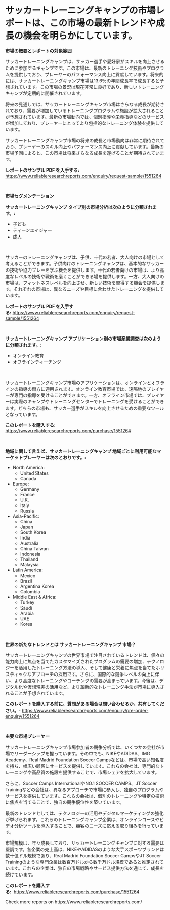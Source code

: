 <p><h1>サッカートレーニングキャンプの市場レポートは、この市場の最新トレンドや成長の機会を明らかにしています。</h1></p><p><strong>市場の概要とレポートの対象範囲</strong></p>
<p><p>サッカートレーニングキャンプは、サッカー選手や愛好家がスキルを向上させるために参加するキャンプです。この市場は、最新のトレーニング技術やプログラムを提供しており、プレーヤーのパフォーマンス向上に貢献しています。将来的には、サッカートレーニングキャンプ市場は13.6％の年間成長率で成長すると予想されています。この市場の景況は現在非常に良好であり、新しいトレーニングキャンプが定期的に開催されています。</p><p>将来の見通しでは、サッカートレーニングキャンプ市場はさらなる成長が期待されており、需要が増加しているトレーニングプログラムや施設が拡大されることが予想されています。最新の市場動向では、個別指導や栄養指導などのサービスが増加しており、プレーヤーにとってより包括的なトレーニング体験を提供しています。</p><p>サッカートレーニングキャンプ市場の将来の成長と市場動向は非常に期待されており、プレーヤーのスキル向上やパフォーマンス向上に貢献しています。最新の市場予測によると、この市場は将来さらなる成長を遂げることが期待されています。</p></p>
<p><strong>レポートのサンプル PDF を入手する:</strong> <a href="https://www.reliableresearchreports.com/enquiry/request-sample/1551264">https://www.reliableresearchreports.com/enquiry/request-sample/1551264</a></p>
<p>&nbsp;</p>
<p><strong>市場セグメンテーション</strong></p>
<p><strong>サッカートレーニングキャンプ タイプ別の市場分析は次のように分類されます。:</strong></p>
<p><ul><li>子ども</li><li>ティーンエイジャー</li><li>成人</li></ul></p>
<p>&nbsp;</p>
<p><p>サッカーのトレーニングキャンプは、子供、十代の若者、大人向けの市場として考えることができます。子供向けのトレーニングキャンプは、基本的なサッカーの技術や協力プレーを学ぶ機会を提供します。十代の若者向けの市場は、より高度なレベルの技術や戦術を磨くことができる場を提供します。一方、大人向けの市場は、フィットネスレベルを向上させ、新しい技術を習得する機会を提供します。それぞれの市場は、異なるニーズや目標に合わせたトレーニングを提供しています。</p></p>
<p><strong>レポートのサンプル PDF を入手する:</strong>&nbsp;<a href="https://www.reliableresearchreports.com/enquiry/request-sample/1551264">https://www.reliableresearchreports.com/enquiry/request-sample/1551264</a></p>
<p>&nbsp;</p>
<p><strong> サッカートレーニングキャンプ アプリケーション別の市場産業調査は次のように分類されます。:</strong></p>
<p><ul><li>オンライン教育</li><li>オフラインティーチング</li></ul></p>
<p>&nbsp;</p>
<p><p>サッカートレーニングキャンプ市場のアプリケーションは、オンラインとオフラインの指導の両方に適用されます。オンライン教育市場では、遠隔地のプレイヤーが専門の指導を受けることができます。一方、オフライン市場では、プレイヤーは実際のキャンプやトレーニングセンターでトレーニングを受けることができます。どちらの市場も、サッカー選手がスキルを向上させるための重要なツールとなっています。</p></p>
<p><strong>このレポートを購入する:</strong>&nbsp; <a href="https://www.reliableresearchreports.com/purchase/1551264">https://www.reliableresearchreports.com/purchase/1551264</a></p>
<p>&nbsp;</p>
<p><strong>地域に関して言えば、サッカートレーニングキャンプ 地域ごとに利用可能なマーケットプレーヤーは次のとおりです。:</strong></p>
<p><ul>
    <li>
        North America:
        <ul>
            <li>United States</li>
            <li>Canada</li>
        </ul>
    </li>
    <li>
        Europe:
        <ul>
            <li>Germany</li>
            <li>France</li>
            <li>U.K.</li>
            <li>Italy</li>
            <li>Russia</li>
        </ul>
    </li>
    <li>
        Asia-Pacific:
        <ul>
            <li>China</li>
            <li>Japan</li>
            <li>South Korea</li>
            <li>India</li>
            <li>Australia</li>
            <li>China Taiwan</li>
            <li>Indonesia</li>
            <li>Thailand</li>
            <li>Malaysia</li>
        </ul>
    </li>
    <li>
        Latin America:
        <ul>
            <li>Mexico</li>
            <li>Brazil</li>
            <li>Argentina Korea</li>
            <li>Colombia</li>
        </ul>
    </li>
    <li>
        Middle East & Africa:
        <ul>
            <li>Turkey</li>
            <li>Saudi</li>
            <li>Arabia</li>
            <li>UAE</li>
            <li>Korea</li>
        </ul>
    </li>
    </ul></p>
<p>&nbsp;</p>
<p><strong>世界の新たなトレンドとは サッカートレーニングキャンプ 市場？</strong></p>
<p><p>サッカートレーニングキャンプの世界市場で注目されているトレンドは、個々の能力向上に焦点を当てたカスタマイズされたプログラムの需要の増加、テクノロジーを活用したトレーニング方法の導入、そして健康と栄養に焦点を当てたホリスティックなアプローチの採用です。さらに、国際的な競争レベルの向上に伴い、より高度なトレーニングやコーチングの需要が高まっています。今後は、デジタル化や仮想現実の活用など、より革新的なトレーニング手法が市場に導入されることが予想されています。</p></p>
<p><strong>このレポートを購入する前に、質問がある場合は問い合わせるか、共有してください。</strong>- <a href="https://www.reliableresearchreports.com/enquiry/pre-order-enquiry/1551264">https://www.reliableresearchreports.com/enquiry/pre-order-enquiry/1551264</a></p>
<p>&nbsp;</p>
<p><strong>主要な市場プレーヤー</strong></p>
<p><p>サッカートレーニングキャンプ市場参加者の競争分析では、いくつかの会社が市場でリーダーシップを握っています。その中でも、NIKEやADIDAS、IMG Academy、Real Madrid Foundation Soccer Campsなどは、市場で高い知名度を持ち、幅広い顧客にサービスを提供しています。これらの会社は、専門的なトレーニングや高品質の施設を提供することで、市場シェアを拡大しています。</p><p>さらに、Soccer Camps InternationalやNO.1 SOCCER CAMPS、JT Soccer Trainingなどの会社は、異なるアプローチで市場に参入し、独自のプログラムやサービスを提供しています。これらの会社は、個別のトレーニングや特定の技術に焦点を当てることで、独自の競争優位性を築いています。</p><p>最新のトレンドとしては、テクノロジーの活用やデジタルマーケティングの強化が挙げられます。これらのトレーニングキャンプ企業は、オンラインコースやビデオ分析ツールを導入することで、顧客のニーズに応える取り組みを行っています。</p><p>市場規模は、年々成長しており、サッカートレーニングキャンプに対する需要は堅調です。各企業の売上高は、NIKEやADIDASのような大手スポーツブランドは数十億ドル規模であり、Real Madrid Foundation Soccer CampsやJT Soccer Trainingのような専門企業は数百万ドルから数千万ドル規模であると推定されています。これらの企業は、独自の市場戦略やサービス提供方法を通じて、成長を続けています。</p></p>
<p><strong>このレポートを購入する:</strong>&nbsp;&nbsp;<a href="https://www.reliableresearchreports.com/purchase/1551264">https://www.reliableresearchreports.com/purchase/1551264</a></p>
<p>Check more reports on https://www.reliableresearchreports.com/</p>